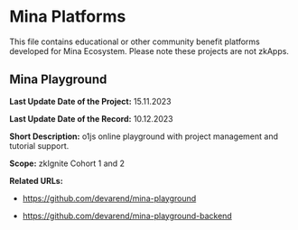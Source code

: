 # Mina Platforms

This file contains educational or other community benefit platforms developed for Mina Ecosystem. Please note these projects are not zkApps.

## Mina Playground

**Last Update Date of the Project:** 15.11.2023

**Last Update Date of the Record:** 10.12.2023

**Short Description:** o1js online playground with project management and tutorial support.

**Scope:** zkIgnite Cohort 1 and 2

**Related URLs:** 

- https://github.com/devarend/mina-playground

- https://github.com/devarend/mina-playground-backend